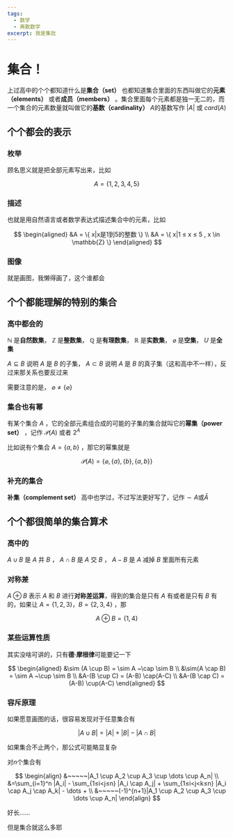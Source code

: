 ```yaml
---
tags:
  - 数学
  - 离散数学
excerpt: 我是集批
---
```

# 集合！

上过高中的个个都知道什么是**集合（set）** 也都知道集合里面的东西叫做它的**元素（elements）** 或者**成员（members）** 。集合里面每个元素都是独一无二的，而一个集合的元素数量就叫做它的**基数（cardinality）** $A$的基数写作 $|A|$ 或 $card(A)$ 

## 个个都会的表示

### 枚举

顾名思义就是把全部元素写出来，比如

$$
A = \{ 1,2,3,4,5 \}
$$

### 描述

也就是用自然语言或者数学表达式描述集合中的元素，比如

$$
\begin{aligned}
&A = \{ x|x是1到5的整数 \} \\
&A = \{ x|1 ≤ x ≤ 5 , x \in \mathbb{Z} \}
\end{aligned}
$$

### 图像

就是画图，我懒得画了，这个谁都会

## 个个都能理解的特别的集合

### 高中都会的

 $\mathbb{N}$ 是**自然数集**， $\mathbb{Z}$ 是**整数集**， $\mathbb{Q}$ 是**有理数集**， $\mathbb{R}$ 是**实数集**， $\varnothing$ 是**空集**， $U$ 是**全集**

 $A\subseteq B$ 说明 $A$ 是 $B$ 的子集， $A\subset B$ 说明 $A$ 是 $B$ 的真子集（这和高中不一样），反过来那关系也要反过来

需要注意的是， $\varnothing \not = \{ \varnothing \}$ 

### 集合也有幂

有某个集合 $A$ ，它的全部元素组合成的可能的子集的集合就叫它的**幂集（power set）** ，记作 $\mathcal{P}(A)$ 或者 $2^A$ 

比如说有个集合 $A= \{ a, b \}$ ，那它的幂集就是

$$
\mathcal{P}(A) = \{ \varnothing, \{ a\}, \{ b\}, \{ a, b\} \}
$$

### 补充的集合

**补集（complement set）** 高中也学过，不过写法更好写了，记作$\sim A$或$\bar{A}$

## 个个都很简单的集合算术

### 高中的

 $A \cup B$ 是 $A$ 并 $B$ ， $A \cap B$ 是 $A$ 交 $B$ ， $A - B$ 是 $A$ 减掉 $B$ 里面所有元素

### 对称差

 $A \oplus B$ 表示 $A$ 和 $B$ 进行**对称差运算**，得到的集合是只有 $A$ 有或者是只有 $B$ 有的，如果让 $A = \{ 1, 2, 3\}$，$B = \{ 2, 3, 4\}$ ，那

$$
A \oplus B = \{ 1, 4\}
$$

### 某些运算性质

其实没啥可讲的，只有**德·摩根律**可能要记一下

$$
\begin{aligned}
&\sim (A \cup B) = \sim A ~\cap \sim B \\ 
&\sim(A \cap B) = \sim A ~\cup \sim B \\
&A-(B \cup C) = (A-B) \cap(A-C) \\
&A-(B \cap C) = (A-B) \cup(A-C)
\end{aligned}
$$

### 容斥原理

如果愿意画图的话，很容易发现对于任意集合有

$$
|A \cup B| = |A|+|B|-|A \cap B|
$$

如果集合不止两个，那公式可能略显复杂

对$n$个集合有

$$
\begin{align}
&~~~~~|A_1 \cup A_2 \cup A_3 \cup \dots \cup A_n| \\
&=\sum_{i=1}^n |A_i| - \sum_{1≤i<j≤n} |A_i \cap A_j| + \sum_{1≤i<j<k≤n} |A_i \cap A_j \cap A_k| - \dots + \\ 
&~~~~~(-1)^{n+1}|A_1 \cup A_2 \cup A_3 \cup \dots \cup A_n|
\end{align}
$$

好长……

但是集合就这么多耶

